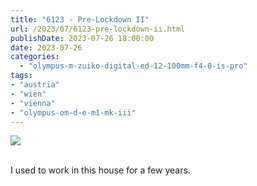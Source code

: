 ```yaml
---
title: "6123 - Pre-Lockdown II"
url: /2023/07/6123-pre-lockdown-ii.html
publishDate: 2023-07-26 18:00:00
date: 2023-07-26
categories:
  - "olympus-m-zuiko-digital-ed-12-100mm-f4-0-is-pro"
tags:
- "austria"
- "wien"
- "vienna"
- "olympus-om-d-e-m1-mk-iii"
---
```

<div class="container">
<div class="center"><a target="_blank" href="https://d25zfm9zpd7gm5.cloudfront.net/1200x1200/2020/20200310_090007_lr.jpg"><img class="webfeedsFeaturedVisual" src="https://d25zfm9zpd7gm5.cloudfront.net/0600x0600/2020/20200310_090007_lr.jpg" /></a></div>
</div>
<br />

I used to work in this house for a few years.
